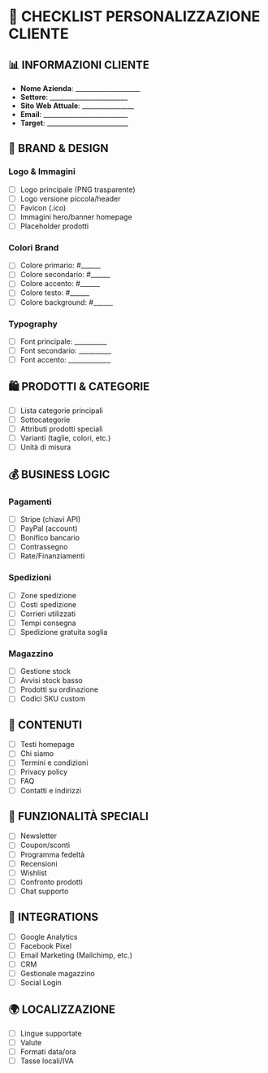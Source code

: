 # 🎨 CHECKLIST PERSONALIZZAZIONE CLIENTE

## 📊 INFORMAZIONI CLIENTE
- **Nome Azienda**: ____________________
- **Settore**: ________________________  
- **Sito Web Attuale**: ________________
- **Email**: __________________________
- **Target**: _________________________

## 🎨 BRAND & DESIGN
### Logo & Immagini
- [ ] Logo principale (PNG trasparente)
- [ ] Logo versione piccola/header
- [ ] Favicon (.ico)
- [ ] Immagini hero/banner homepage
- [ ] Placeholder prodotti

### Colori Brand
- [ ] Colore primario: #______
- [ ] Colore secondario: #______
- [ ] Colore accento: #______
- [ ] Colore testo: #______
- [ ] Colore background: #______

### Typography
- [ ] Font principale: __________
- [ ] Font secondario: __________
- [ ] Font accento: _____________

## 🛍️ PRODOTTI & CATEGORIE
- [ ] Lista categorie principali
- [ ] Sottocategorie
- [ ] Attributi prodotti speciali
- [ ] Varianti (taglie, colori, etc.)
- [ ] Unità di misura

## 💰 BUSINESS LOGIC
### Pagamenti
- [ ] Stripe (chiavi API)
- [ ] PayPal (account)
- [ ] Bonifico bancario
- [ ] Contrassegno
- [ ] Rate/Finanziamenti

### Spedizioni
- [ ] Zone spedizione
- [ ] Costi spedizione
- [ ] Corrieri utilizzati  
- [ ] Tempi consegna
- [ ] Spedizione gratuita soglia

### Magazzino
- [ ] Gestione stock
- [ ] Avvisi stock basso
- [ ] Prodotti su ordinazione
- [ ] Codici SKU custom

## 📄 CONTENUTI
- [ ] Testi homepage
- [ ] Chi siamo
- [ ] Termini e condizioni
- [ ] Privacy policy
- [ ] FAQ
- [ ] Contatti e indirizzi

## 🔧 FUNZIONALITÀ SPECIALI
- [ ] Newsletter
- [ ] Coupon/sconti
- [ ] Programma fedeltà
- [ ] Recensioni
- [ ] Wishlist
- [ ] Confronto prodotti
- [ ] Chat supporto

## 📱 INTEGRATIONS
- [ ] Google Analytics
- [ ] Facebook Pixel
- [ ] Email Marketing (Mailchimp, etc.)
- [ ] CRM
- [ ] Gestionale magazzino
- [ ] Social Login

## 🌍 LOCALIZZAZIONE
- [ ] Lingue supportate
- [ ] Valute
- [ ] Formati data/ora
- [ ] Tasse locali/IVA